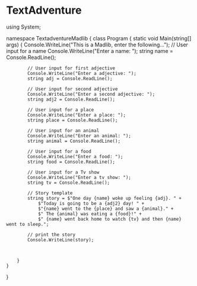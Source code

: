 # TextAdventure
using System;

namespace TextadventureMadlib
{
    class Program
    {
        static void Main(string[] args)
        {
            Console.WriteLine("This is a Madlib, enter the following...");
            // User input for a name
            Console.WriteLine("Enter a name: ");
            string name = Console.ReadLine();

            // User input for first adjective
            Console.WriteLine("Enter a adjective: ");
            string adj = Console.ReadLine();

            // User input for second adjective
            Console.WriteLine("Enter a second adjective: ");
            string adj2 = Console.ReadLine();

            // User input for a place
            Console.WriteLine("Enter a place: ");
            string place = Console.ReadLine();

            // User input for an animal
            Console.WriteLine("Enter an animal: ");
            string animal = Console.ReadLine();

            // User input for a food
            Console.WriteLine("Enter a food: ");
            string food = Console.ReadLine();

            // User input for a Tv show
            Console.WriteLine("Enter a tv show: ");
            string tv = Console.ReadLine();

            // Story template
            string story = $"One day {name} woke up feeling {adj}. " +
                $"Today is going to be a {adj2} day! " +
                $"{name} went to the {place} and saw a {animal}." +
                $" The {animal} was eating a {food}!" +
                $" {name} went back home to watch {tv} and then {name} went to sleep.";

            // print the story
            Console.WriteLine(story);



        }
    }
}

